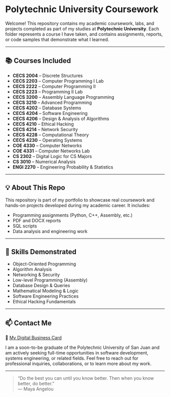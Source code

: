 # Polytechnic University Coursework

Welcome! This repository contains my academic coursework, labs, and projects completed as part of my studies at **Polytechnic University**. Each folder represents a course I have taken, and contains assignments, reports, or code samples that demonstrate what I learned.

---

## 📚 Courses Included

- **CECS 2004** – Discrete Structures
- **CECS 2203** – Computer Programming I Lab
- **CECS 2222** – Computer Programming II
- **CECS 2223** – Programming II Lab
- **CECS 3200** – Assembly Language Programming
- **CECS 3210** – Advanced Programming
- **CECS 4202** – Database Systems
- **CECS 4204** – Software Engineering
- **CECS 4206** – Design & Analysis of Algorithms
- **CECS 4210** – Ethical Hacking
- **CECS 4214** – Network Security
- **CECS 4228** – Computational Theory
- **CECS 4230** – Operating Systems
- **COE 4330** – Computer Networks
- **COE 4331** – Computer Networks Lab
- **CS 2302** – Digital Logic for CS Majors
- **CS 3010** – Numerical Analysis
- **ENGI 2270** – Engineering Probability & Statistics

---

## 💡 About This Repo

This repository is part of my portfolio to showcase real coursework and hands-on projects developed during my academic career. It includes:

- Programming assignments (Python, C++, Assembly, etc.)
- PDF and DOCX reports
- SQL scripts
- Data analysis and engineering work

---

## 🧠 Skills Demonstrated

- Object-Oriented Programming  
- Algorithm Analysis  
- Networking & Security  
- Low-level Programming (Assembly)  
- Database Design & Queries  
- Mathematical Modeling & Logic  
- Software Engineering Practices  
- Ethical Hacking Fundamentals

---

## 📫 Contact Me

📇 [My Digital Business Card](https://blinq.me/FaIqAWEHze29hHFWtXAm)

I am a soon-to-be graduate of the Polytechnic University of San Juan and am actively seeking full-time opportunities in software development, systems engineering, or related fields. 
Feel free to reach out for professional inquiries, collaborations, or to learn more about my work.

---

> “Do the best you can until you know better. Then when you know better, do better.”  
> — Maya Angelou
